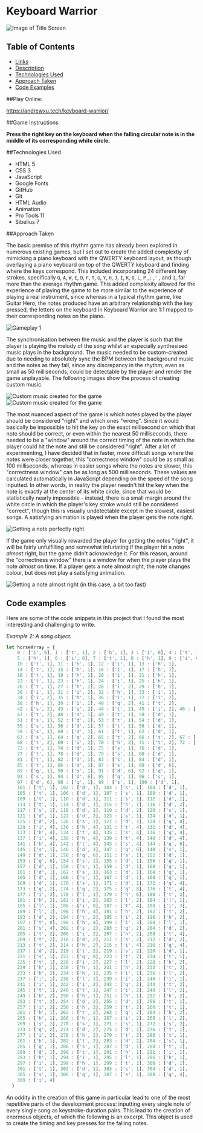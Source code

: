 # Keyboard Warrior

![Image of Title Screen](./readme-images/title-screen.png)

## Table of Contents

* [Links](#links)
* [Description](#description)
* [Technologies Used](#technologies-used)
* [Approach Taken](#approach-taken)
* [Code Examples](#code-examples)

##Play Online:

https://andrewxu.tech/keyboard-warrior/

##Game Instructions

**Press the right key on the keyboard when the falling circular note is in the middle of its corresponding white circle.**

##Technologies Used

- HTML 5
- CSS 3
- JavaScript
- Google Fonts
- GitHub
- Git
- HTML Audio
- Animation
- Pro Tools 11
- Sibelius 7

##Approach Taken

The basic premise of this rhythm game has already been explored in numerous existing games, but I set out to create the added complextiy of mimicking a piano keyboard with the QWERTY keyboard layout, as though overlaying a piano keyboard on top of the QWERTY keyboard and finding where the keys correspond. This included incorporating 24 different key strokes, specifically `Q`, `A`, `W`, `E`, `D`, `F`, `T`, `G`, `Y`, `H`, `J`, `I`, `K`, `O`, `L`, `P` ,`;` ,`'` , and `]`, far more than the average rhythm game. This added complexity allowed for the experience of playing the game to be more similar to the experience of playing a real instrument, since whereas in a typical rhythm game, like Guitar Hero, the notes produced have an arbitrary relationship with the key pressed, the letters on the keyboard in Keyboard Warrior are 1:1 mapped to their corresponding notes on the piano.

![Gameplay 1](./readme-images/gameplay1.png)

The synchronisation between the music and the player is such that the player is playing the melody of the song whilst an especially synthesised music plays in the background. The music needed to be custom-created due to needing to absolutely sync the BPM between the background music and the notes as they fall, since any discrepancy in the rhythm, even as small as 50 milliseconds, could be detectable by the player and render the game unplayable. The following images show the process of creating custom music.

![Custom music created for the game](./readme-images/sheetmusic.png)
![Custom music created for the game](./readme-images/protools.png)

The most nuanced aspect of the game is which notes played by the player should be considered "right" and which ones "wrong". Since it would basically be impossible to hit the key on the exact millisecond on which that note should be correct, or even within the nearest 50 milliseconds, there needed to be a "window" around the correct timing of the note in which the player could hit the note and still be considered "right". After a lot of experimenting, I have decided that in faster, more difficult songs where the notes were closer together, this "correctness window" could be as small as 100 milliseconds, whereas in easier songs where the notes are slower, this "correctness window" can be as long as 500 milliseconds. These values are calculated automatically in JavaScript depending on the speed of the song inputted. In other words, in reality the player needn't hit the key when the note is exactly at the center of its white circle, since that would be statistically nearly impossible - instead, there is a small margin around the white circle in which the player's key stroke would still be considered "correct", though this is visually undetectable except in the slowest, easiest songs. A satisfying animation is played when the player gets the note right.

![Getting a note perfectly right](./readme-images/perfect.png)

If the game only visually rewarded the player for getting the notes "right", it will be fairly unfulfilling and somewhat infuriating if the player hit a note *almost* right, but the game didn't acknowledge it. For this reason, around the "correctness window" there is a window for when the player plays the note *almost* on time. If a player gets a note almost right, the note changes colour, but does not play a satisfying animation.

![Getting a note almost right (in this case, a bit too fast)](./readme-images/almost.png)

## Code examples

Here are some of the code snippets in this project that I found the most interesting and challenging to write.

_Example 2: A song object._

```javascript
let horseArray = {
    0 : ['i', 6], 1 : ['t', 1], 2 : ['h', 1], 3 : ['i', 6], 4 : ['t', 1],
    5 : ['h', 1], 6 : ['i', 6], 7 : ['t', 1], 8 : ['h', 1], 9 : ['i', 6],
    10 : ['t', 1], 11 : ['h', 1], 12 : ['i', 1], 13 : ['h', 1],
    14 : ['t', 1], 15 : ['h', 1], 16 : ['i', 1], 17 : ['h', 1],
    18 : ['t', 1], 19 : ['h', 1], 20 : ['i', 1], 21 : ['h', 1],
    22 : ['t', 1], 23 : ['h', 1], 24 : ['i', 1], 25 : ['h', 1],
    26 : ['t', 1], 27 : ['h', 1], 28 : ['i', 2], 29 : ['h', 1],
    30 : ['i', 1], 31 : ['i', 2], 32 : ['h', 1], 33 : ['i', 1],
    34 : ['i', 2], 35 : ['h', 1], 36 : ['i', 1], 37 : ['i', 2],
    38 : ['h', 1], 39 : ['i', 1], 40 : ['q', 2], 41 : ['t', 2],
    42 : ['s', 2], 43 : ['q', 2], 44 : ['t', 2], 45 : ['i', 2], 46 : ['h', 2],
    47 : ['t', 2], 48 : ['d', 1], 49 : ['t', 1], 50 : ['d', 1],
    51 : ['s', 1], 52 : ['d', 1], 53 : ['t', 1], 54 : ['d', 1],
    55 : ['s', 1], 56 : ['d', 1], 57 : ['t', 1], 58 : ['d', 1],
    59 : ['s', 1], 60 : ['d', 1], 61 : ['t', 1], 62 : ['d', 1],
    63 : ['s', 1], 64 : ['q', 2], 65 : ['t', 2], 66 : ['s', 2], 67 : ['q', 2],
    68 : ['t', 2], 69 : ['i', 2], 70 : ['h', 2], 71 : ['t', 2], 72 : ['d', 1],
    73 : ['t', 1], 74 : ['d', 1], 75 : ['s', 1], 76 : ['d', 1],
    77 : ['t', 1], 78 : ['d', 1], 79 : ['s', 1], 80 : ['d', 1],
    81 : ['t', 1], 82 : ['d', 1], 83 : ['s', 1], 84 : ['d', 1],
    85 : ['t', 1], 86 : ['d', 1], 87 : ['s', 1], 88 : ['d', 6],
    89 : ['q', 1], 90 : ['s', 1], 91 : ['d', 6], 92 : ['q', 1],
    93 : ['s', 1], 94 : ['d', 6], 95 : ['q', 1], 96 : ['s', 1],
    97 : ['d', 6], 98 : ['q', 1], 99 : ['s', 1], 100 : ['d', 1],
    101 : ['t', 1], 102 : ['d', 1], 103 : ['s', 1], 104 : ['d', 1],
    105 : ['t', 1], 106 : ['d', 1], 107 : ['s', 1], 108 : ['d', 1],
    109 : ['t', 1], 110 : ['d', 1], 111 : ['s', 1], 112 : ['d', 1],
    113 : ['t', 1], 114 : ['d', 1], 115 : ['s', 1], 116 : ['d', 2],
    117 : ['s', 1], 118 : ['d', 1], 119 : ['d', 2], 120 : ['s', 1],
    121 : ['d', 1], 122 : ['d', 2], 123 : ['s', 1], 124 : ['d', 1],
    125 : ['d', 2], 126 : ['s', 1], 127 : ['d', 1], 128 : ['q', 4],
    129 : ['i', 4], 130 : ['h', 4], 131 : ['t', 4], 132 : ['d', 4],
    133 : ['h', 4], 134 : ['t', 4], 135 : ['s', 4], 136 : ['q', 4],
    137 : ['i', 4], 138 : ['h', 4], 139 : ['t', 4], 140 : ['d', 4],
    141 : ['h', 4], 142 : ['t', 4], 143 : ['s', 4], 144 : ['q', 6],
    145 : ['s', 1], 146 : ['d', 1], 147 : ['q', 6], 148 : ['s', 1],
    149 : ['d', 1], 150 : ['q', 6], 151 : ['s', 1], 152 : ['d', 1],
    153 : ['q', 6], 154 : ['s', 1], 155 : ['d', 1], 156 : ['q', 1],
    157 : ['d', 1], 158 : ['s', 1], 159 : ['d', 1], 160 : ['q', 1],
    161 : ['d', 1], 162 : ['s', 1], 163 : ['d', 1], 164 : ['q', 1],
    165 : ['d', 1], 166 : ['s', 1], 167 : ['d', 1], 168 : ['q', 1],
    169 : ['d', 1], 170 : ['s', 1], 171 : ['d', 1], 172 : ['q', 4],
    173 : ['q', 2], 174 : ['q', 2], 175 : ['q', 8], 176 : ['t', 4],
    177 : ['i', 3], 178 : ['l', 1], 179 : ['h', 6], 180 : ['t', 2],
    181 : ['h', 2], 182 : ['i', 2], 183 : ['l', 2], 184 : [']', 1],
    185 : ['l', 1], 186 : ['i', 8], 187 : ['t', 4], 188 : ['i', 3],
    189 : ['l', 1], 190 : ['h', 4], 191 : ['h', 2], 192 : ['t', 2],
    193 : ['d', 2], 194 : ['t', 2], 195 : ['i', 2], 196 : ['h', 2],
    197 : ['t', 8], 198 : ['h', 4], 199 : ['i', 3], 200 : ['l', 1],
    201 : ['s', 4], 202 : ['s', 2], 203 : ['q', 2], 204 : ['d', 2],
    205 : ['t', 2], 206 : ['i', 2], 207 : ['h', 2], 208 : ['t', 4],
    209 : ['t', 2], 210 : ['d', 2], 211 : ['s', 2], 212 : ['d', 2],
    213 : ['t', 2], 214 : ['h', 2], 215 : ['i', 4], 216 : ['q', 4],
    217 : ['d', 2], 218 : ['t', 2], 219 : ['s', 2], 220 : ['d', 1],
    221 : ['s', 1], 222 : ['q', 8], 223 : ['t', 2], 224 : ['t', 1],
    225 : ['t', 1], 226 : ['i', 2], 227 : ['l', 2], 228 : ['h', 2],
    229 : ['h', 1], 230 : ['h', 1], 231 : ['h', 2], 232 : ['t', 2],
    233 : ['h', 2], 234 : ['h', 1], 235 : ['i', 1], 236 : ['l', 2],
    237 : [';', 1], 238 : ['l', 1], 239 : ['i', 2], 240 : ['i', 1],
    241 : ['i', 1], 242 : ['i', 2], 243 : ['q', 2], 244 : ['t', 2],
    245 : ['t', 1], 246 : ['t', 1], 247 : ['i', 2], 248 : ['l', 2],
    249 : ['h', 2], 250 : ['h', 1], 251 : ['h', 1], 252 : ['h', 2],
    253 : ['t', 2], 254 : ['d', 2], 255 : ['d', 1], 256 : ['t', 1],
    257 : ['i', 2], 258 : ['h', 2], 259 : ['t', 2], 260 : ['t', 1],
    261 : ['h', 1], 262 : ['t', 2], 263 : ['q', 2], 264 : ['h', 2],
    265 : ['h', 1], 266 : ['h', 1], 267 : ['i', 2], 268 : ['l', 2],
    269 : ['s', 2], 270 : ['s', 1], 271 : ['s', 1], 272 : ['s', 2],
    273 : ['q', 2], 274 : ['d', 2], 275 : ['d', 1], 276 : ['t', 1],
    277 : ['i', 2], 278 : ['h', 2], 279 : ['t', 2], 280 : ['t', 1],
    281 : ['h', 1], 282 : ['t', 2], 283 : ['d', 2], 284 : ['s', 1],
    285 : ['q', 1], 286 : ['s', 1], 287 : ['d', 1], 288 : ['t', 1],
    289 : ['d', 1], 290 : ['t', 1], 291 : ['h', 1], 292 : ['i', 1],
    293 : ['h', 1], 294 : ['i', 1], 295 : ['l', 1], 296 : ['h', 1],
    297 : ['i', 1], 298 : ['h', 1], 299 : ['t', 1], 300 : ['d', 1],
    301 : ['t', 1], 302 : ['d', 1], 303 : ['s', 1], 304 : ['d', 1],
    305 : ['s', 1], 306 : ['q', 1], 307 : ['s', 1], 308 : ['q', 4],
    309 : ['i', 4]
  }
```

An oddity in the creation of this game in particular lead to one of the most repetitive parts of the development process: inputting every single note of every single song as keystroke-duration pairs. This lead to the creation of enormous objects, of which the following is an excerpt. This object is used to create the timing and key presses for the falling notes.
